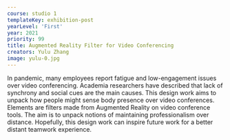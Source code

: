 ```yaml
---
course: studio 1
templateKey: exhibition-post
yearLevel: 'First'
year: 2021
priority: 99
title: Augmented Reality Filter for Video Conferencing
creators: Yulu Zhang
image: yulu-0.jpg
---
```


In pandemic, many employees report fatigue and low-engagement issues over video conferencing. Academia researchers have described that lack of synchrony and social cues are the main causes. This design work aims to unpack how people might sense body presence over video conferences. Elements are filters made from Augmented Reality on video conference tools. The aim is to unpack notions of maintaining professionalism over distance. Hopefully, this design work can inspire future work for a better distant teamwork experience.
